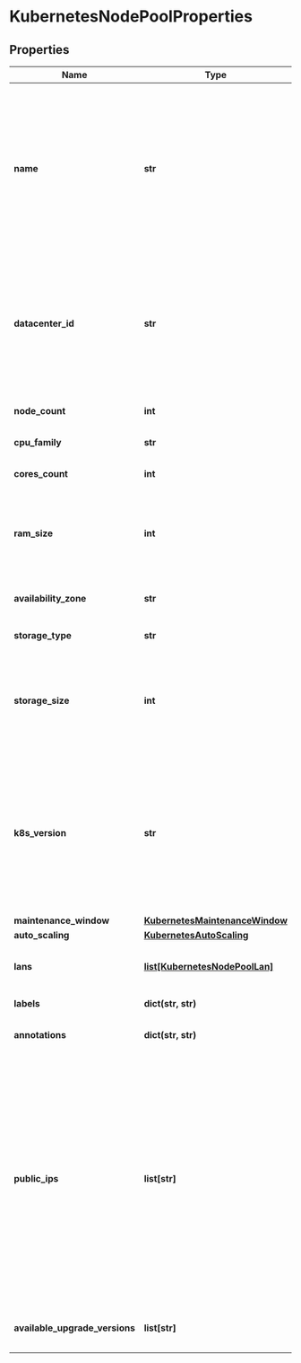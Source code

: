 # KubernetesNodePoolProperties

## Properties
| Name | Type | Description | Notes |
| ------------ | ------------- | ------------- | ------------- |
| **name** | **str** | A Kubernetes node pool name. Valid Kubernetes node pool name must be 63 characters or less and must be empty or begin and end with an alphanumeric character ([a-z0-9A-Z]) with dashes (-), underscores (_), dots (.), and alphanumerics between. |  |
| **datacenter_id** | **str** | The unique identifier of the VDC where the worker nodes of the node pool are provisioned.Note that the data center is located in the exact place where the parent cluster of the node pool is located. |  |
| **node_count** | **int** | The number of worker nodes of the node pool. |  |
| **cpu_family** | **str** | The CPU type for the nodes. |  |
| **cores_count** | **int** | The total number of cores for the nodes. |  |
| **ram_size** | **int** | The RAM size for the nodes. Must be specified in multiples of 1024 MB, with a minimum size of 2048 MB. |  |
| **availability_zone** | **str** | The availability zone in which the target VM should be provisioned. |  |
| **storage_type** | **str** | The storage type for the nodes. |  |
| **storage_size** | **int** | The allocated volume size in GB. The allocated volume size in GB. To achieve good performance, we recommend a size greater than 100GB for SSD. |  |
| **k8s_version** | **str** | The Kubernetes version running in the node pool. Note that this imposes restrictions on which Kubernetes versions can run in the node pools of a cluster. Also, not all Kubernetes versions are suitable upgrade targets for all earlier versions. | [optional]  |
| **maintenance_window** | [**KubernetesMaintenanceWindow**](KubernetesMaintenanceWindow.md) |  | [optional]  |
| **auto_scaling** | [**KubernetesAutoScaling**](KubernetesAutoScaling.md) |  | [optional]  |
| **lans** | [**list[KubernetesNodePoolLan]**](KubernetesNodePoolLan.md) | The array of existing private LANs to attach to worker nodes. | [optional]  |
| **labels** | **dict(str, str)** | The labels attached to the node pool. | [optional]  |
| **annotations** | **dict(str, str)** | The annotations attached to the node pool. | [optional]  |
| **public_ips** | **list[str]** | Optional array of reserved public IP addresses to be used by the nodes. The IPs must be from the exact location of the node pool&#39;s data center. If autoscaling is used, the array must contain one more IP than the maximum possible number of nodes (nodeCount+1 for a fixed number of nodes or maxNodeCount+1). The extra IP is used when the nodes are rebuilt. | [optional]  |
| **available_upgrade_versions** | **list[str]** | The list of available versions for upgrading the node pool. | [optional]  |


